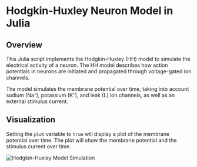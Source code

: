 # Hodgkin-Huxley Neuron Model in Julia

## Overview

This Julia script implements the Hodgkin-Huxley (HH) model to simulate the electrical activity of a neuron. The HH model describes how action potentials in neurons are initiated and propagated through voltage-gated ion channels.

The model simulates the membrane potential over time, taking into account sodium (Na⁺), potassium (K⁺), and leak (L) ion channels, as well as an external stimulus current.

## Visualization

Setting the `plot` variable to `true` will display a plot of the membrane potential over time. The plot will show the membrane potential and the stimulus current over time.

![Hodgkin-Huxley Model Simulation](https://github.com/bergio13/hh_model/blob/main/images/single.png?raw=true)
